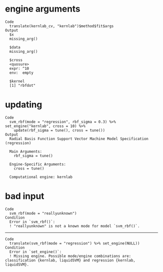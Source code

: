 # engine arguments

    Code
      translate(kernlab_cv, "kernlab")$method$fit$args
    Output
      $x
      missing_arg()
      
      $data
      missing_arg()
      
      $cross
      <quosure>
      expr: ^10
      env:  empty
      
      $kernel
      [1] "rbfdot"
      

# updating

    Code
      svm_rbf(mode = "regression", rbf_sigma = 0.3) %>% set_engine("kernlab", cross = 10) %>%
        update(rbf_sigma = tune(), cross = tune())
    Output
      Radial Basis Function Support Vector Machine Model Specification (regression)
      
      Main Arguments:
        rbf_sigma = tune()
      
      Engine-Specific Arguments:
        cross = tune()
      
      Computational engine: kernlab 
      

# bad input

    Code
      svm_rbf(mode = "reallyunknown")
    Condition
      Error in `svm_rbf()`:
      ! "reallyunknown" is not a known mode for model `svm_rbf()`.

---

    Code
      translate(svm_rbf(mode = "regression") %>% set_engine(NULL))
    Condition
      Error in `set_engine()`:
      ! Missing engine. Possible mode/engine combinations are: classification {kernlab, liquidSVM} and regression {kernlab, liquidSVM}.

